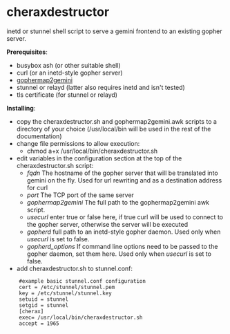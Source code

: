 # cheraxdestructor
inetd or stunnel shell script to serve a gemini frontend to an existing gopher server.

**Prerequisites**:
* busybox ash (or other suitable shell)
* curl (or an inetd-style gopher server)
* [gophermap2gemini](https://github.com/jamestomasino/dotfiles-minimal/blob/master/bin/gophermap2gemini.awk)
* stunnel or relayd (latter also requires inetd and isn't tested)
* tls certificate (for stunnel or relayd)

**Installing**:
* copy the cheraxdestructor.sh and gophermap2gemini.awk scripts to a directory of your choice (/usr/local/bin will be used in the rest of the documentation)
* change file permissions to allow execution: 
  * chmod a+x /usr/local/bin/cheraxdestructor.sh
* edit variables in the configuration section at the top of the cheraxdestructor.sh script:
  * _fqdn_ The hostname of the gopher server that will be translated into gemini on the fly. Used for url rewriting and as a destination address for curl
  * _port_ The TCP port of the same server
  * _gophermap2gemini_ The full path to the gophermap2gemini awk script.
  * _usecurl_ enter true or false here, if true curl will be used to connect to the gopher server, otherwise the server will be executed
  * _gopherd_ full path to an inetd-style gopher daemon. Used only when _usecurl_ is set to false.
  * _gopherd_options_ If command line options need to be passed to the gopher daemon, set them here. Used only when _usecurl_ is set to false.  
* add cheraxdestructor.sh to stunnel.conf:
```
    #example basic stunnel.conf configuration
    cert = /etc/stunnel/stunnel.pem
    key = /etc/stunnel/stunnel.key
    setuid = stunnel
    setgid = stunnel
    [cherax]
    exec= /usr/local/bin/cheraxdestructor.sh
    accept = 1965
````
